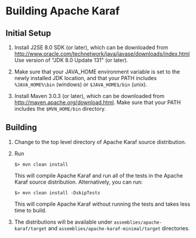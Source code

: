 <!--
    Licensed to the Apache Software Foundation (ASF) under one
    or more contributor license agreements.  See the NOTICE file
    distributed with this work for additional information
    regarding copyright ownership.  The ASF licenses this file
    to you under the Apache License, Version 2.0 (the
    "License"); you may not use this file except in compliance
    with the License.  You may obtain a copy of the License at

      http://www.apache.org/licenses/LICENSE-2.0

    Unless required by applicable law or agreed to in writing,
    software distributed under the License is distributed on an
    "AS IS" BASIS, WITHOUT WARRANTIES OR CONDITIONS OF ANY
    KIND, either express or implied.  See the License for the
    specific language governing permissions and limitations
    under the License.
-->

# Building Apache Karaf

## Initial Setup

1. Install J2SE 8.0 SDK (or later), which can be downloaded from 
   http://www.oracle.com/technetwork/java/javase/downloads/index.html
   Use version of "JDK 8.0 Update 131" (or later).

2. Make sure that your JAVA_HOME environment variable is set to the newly installed 
   JDK location, and that your PATH includes `%JAVA_HOME%\bin` (windows) or 
   `$JAVA_HOME$/bin` (unix).

3. Install Maven 3.0.3 (or later), which can be downloaded from 
   http://maven.apache.org/download.html. Make sure that your PATH includes 
   the `$MVN_HOME/bin` directory. 


## Building

1. Change to the top level directory of Apache Karaf source distribution.
2. Run

    ```
    $> mvn clean install
    ```

   This will compile Apache Karaf and run all of the tests in the
   Apache Karaf source distribution. Alternatively, you can run:
   
   ```
   $> mvn clean install -DskipTests
   ```
   
   This will compile Apache Karaf without running the tests and takes less
   time to build.
   
3. The distributions will be available under `assemblies/apache-karaf/target`
   and `assemblies/apache-karaf-minimal/target` directories.


